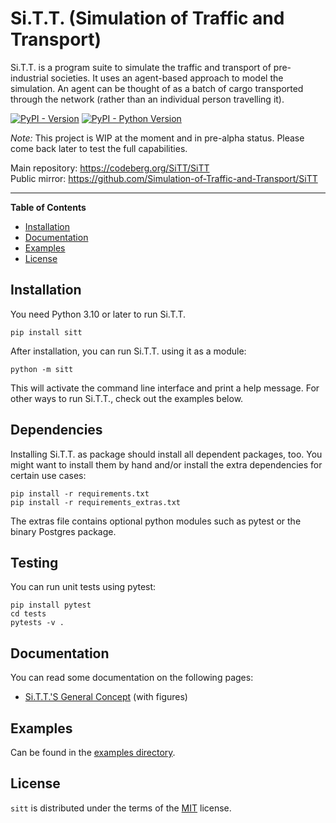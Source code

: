 # Si.T.T. (Simulation of Traffic and Transport)

Si.T.T. is a program suite to simulate the traffic and transport of pre-industrial societies. It uses an agent-based
approach to model the simulation. An agent can be thought of as a batch of cargo transported through the network
(rather than an individual person travelling it).

[![PyPI - Version](https://img.shields.io/pypi/v/sitt.svg)](https://pypi.org/project/sitt)
[![PyPI - Python Version](https://img.shields.io/pypi/pyversions/sitt.svg)](https://pypi.org/project/sitt)

*Note:* This project is WIP at the moment and in pre-alpha status. Please come back later to test the full capabilities.

Main repository: https://codeberg.org/SiTT/SiTT  
Public mirror: https://github.com/Simulation-of-Traffic-and-Transport/SiTT

-----

**Table of Contents**

- [Installation](#installation)
- [Documentation](#documentation)
- [Examples](#examples)
- [License](#license)

## Installation

You need Python 3.10 or later to run Si.T.T.

```console
pip install sitt
```

After installation, you can run Si.T.T. using it as a module:

```console
python -m sitt
```

This will activate the command line interface and print a help message. For other ways to run Si.T.T., check out the
examples below.

## Dependencies

Installing Si.T.T. as package should install all dependent packages, too. You might want to install them by hand and/or
install the extra dependencies for certain use cases:

```console
pip install -r requirements.txt
pip install -r requirements_extras.txt
```

The extras file contains optional python modules such as pytest or the binary Postgres package.

## Testing

You can run unit tests using pytest:

```console
pip install pytest
cd tests
pytests -v .
```

## Documentation

You can read some documentation on the following pages:

* [Si.T.T.'S General Concept](readmes/concept.md) (with figures)

## Examples

Can be found in the [examples directory](examples/README.md).

## License

`sitt` is distributed under the terms of the [MIT](https://spdx.org/licenses/MIT.html) license.
